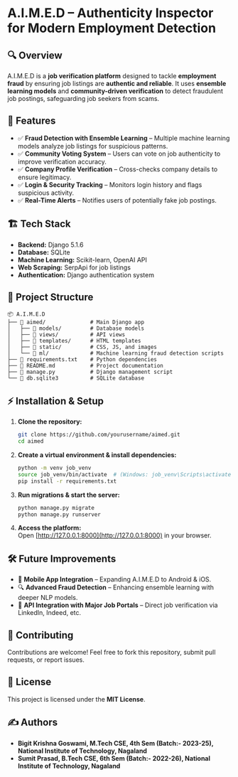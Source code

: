 # A.I.M.E.D – Authenticity Inspector for Modern Employment Detection  

## 🔍 Overview  
A.I.M.E.D is a **job verification platform** designed to tackle **employment fraud** by ensuring job listings are **authentic and reliable**. It uses **ensemble learning models** and **community-driven verification** to detect fraudulent job postings, safeguarding job seekers from scams.  

## 🚀 Features  
- ✅ **Fraud Detection with Ensemble Learning** – Multiple machine learning models analyze job listings for suspicious patterns.  
- ✅ **Community Voting System** – Users can vote on job authenticity to improve verification accuracy.  
- ✅ **Company Profile Verification** – Cross-checks company details to ensure legitimacy.  
- ✅ **Login & Security Tracking** – Monitors login history and flags suspicious activity.  
- ✅ **Real-Time Alerts** – Notifies users of potentially fake job postings.  

## 🏗️ Tech Stack  
- **Backend:** Django 5.1.6  
- **Database:** SQLite  
- **Machine Learning:** Scikit-learn, OpenAI API  
- **Web Scraping:** SerpApi for job listings  
- **Authentication:** Django authentication system  

## 📂 Project Structure  
```
📦 A.I.M.E.D  
├── 📂 aimed/              # Main Django app  
│   ├── 📂 models/         # Database models  
│   ├── 📂 views/          # API views  
│   ├── 📂 templates/      # HTML templates  
│   ├── 📂 static/         # CSS, JS, and images  
│   └── 📂 ml/             # Machine learning fraud detection scripts  
├── 📜 requirements.txt    # Python dependencies  
├── 📜 README.md           # Project documentation  
├── 📜 manage.py           # Django management script  
└── 📜 db.sqlite3          # SQLite database  
```

## ⚡ Installation & Setup  
1. **Clone the repository:**  
   ```bash
   git clone https://github.com/yourusername/aimed.git
   cd aimed
   ```

2. **Create a virtual environment & install dependencies:**  
   ```bash
   python -m venv job_venv  
   source job_venv/bin/activate  # (Windows: job_venv\Scripts\activate)
   pip install -r requirements.txt
   ```

3. **Run migrations & start the server:**  
   ```bash
   python manage.py migrate  
   python manage.py runserver  
   ```

4. **Access the platform:**  
   Open [http://127.0.0.1:8000](http://127.0.0.1:8000) in your browser.

## 🛠️ Future Improvements  
- 📱 **Mobile App Integration** – Expanding A.I.M.E.D to Android & iOS.  
- 🔍 **Advanced Fraud Detection** – Enhancing ensemble learning with deeper NLP models.  
- 🔗 **API Integration with Major Job Portals** – Direct job verification via LinkedIn, Indeed, etc.  

## 👥 Contributing  
Contributions are welcome! Feel free to fork this repository, submit pull requests, or report issues.  

## 📜 License  
This project is licensed under the **MIT License**.  

## ✍️ Authors  
- **Bigit Krishna Goswami, M.Tech CSE, 4th Sem (Batch:- 2023-25), National Institute of Technology, Nagaland**
- **Sumit Prasad, B.Tech CSE, 6th Sem (Batch:- 2022-26), National Institute of Technology, Nagaland**  
